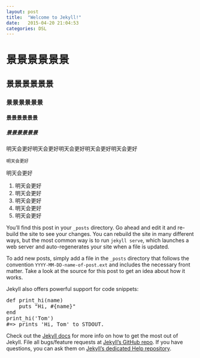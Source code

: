 ```yaml
---
layout: post
title:  "Welcome to Jekyll!"
date:   2015-04-20 21:04:53
categories: DSL
---
```

# 景景景景景景

## 景景景景景景

### 景景景景景景

#### 景景景景景景

##### 景景景景景景

明天会更好明天会更好明天会更好明天会更好明天会更好

``明天会更好``

明天会更好

1. 明天会更好
2. 明天会更好
3. 明天会更好
4. 明天会更好
5. 明天会更好


You’ll find this post in your `_posts` directory. Go ahead and edit it and re-build the site to see your changes. You can rebuild the site in many different ways, but the most common way is to run `jekyll serve`, which launches a web server and auto-regenerates your site when a file is updated.

To add new posts, simply add a file in the `_posts` directory that follows the convention `YYYY-MM-DD-name-of-post.ext` and includes the necessary front matter. Take a look at the source for this post to get an idea about how it works.

Jekyll also offers powerful support for code snippets:

<pre class="prettyprint">
def print_hi(name)
    puts "Hi, #{name}"
end
print_hi('Tom')
#=> prints 'Hi, Tom' to STDOUT.
</pre>

Check out the [Jekyll docs][jekyll] for more info on how to get the most out of Jekyll. File all bugs/feature requests at [Jekyll’s GitHub repo][jekyll-gh]. If you have questions, you can ask them on [Jekyll’s dedicated Help repository][jekyll-help].

[jekyll]:      http://jekyllrb.com
[jekyll-gh]:   https://github.com/jekyll/jekyll
[jekyll-help]: https://github.com/jekyll/jekyll-help
